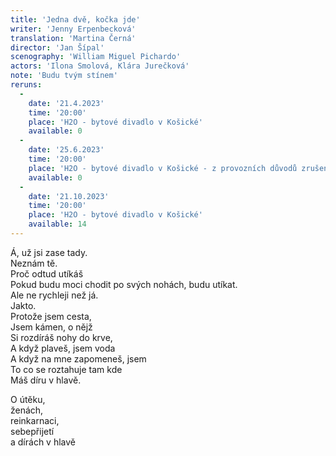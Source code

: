 ```yaml
---
title: 'Jedna dvě, kočka jde'
writer: 'Jenny Erpenbecková'
translation: 'Martina Černá'
director: 'Jan Šípal'
scenography: 'William Miguel Pichardo'
actors: 'Ilona Smolová, Klára Jurečková'
note: 'Budu tvým stínem'
reruns:
  -  
    date: '21.4.2023'
    time: '20:00'
    place: 'H2O - bytové divadlo v Košické'
    available: 0
  -  
    date: '25.6.2023'
    time: '20:00'
    place: 'H2O - bytové divadlo v Košické - z provozních důvodů zrušeno'
    available: 0
  -  
    date: '21.10.2023'
    time: '20:00'
    place: 'H2O - bytové divadlo v Košické'
    available: 14
---
```

Á, už jsi zase tady.  
Neznám tě.  
Proč odtud utíkáš  
Pokud budu moci chodit po svých nohách, budu utíkat.  
Ale ne rychleji než já.  
Jakto.  
Protože jsem cesta,  
Jsem kámen, o nějž  
Si rozdíráš nohy do krve,  
A když plaveš, jsem voda  
A když na mne zapomeneš, jsem  
To co se roztahuje tam kde  
Máš díru v hlavě.  


O útěku,  
ženách,  
reinkarnaci,  
sebepřijetí  
a dírách v hlavě
